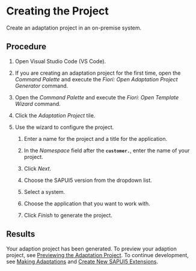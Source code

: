 <!-- loio072f566ed1d845b6aa41cb01057700d5 -->

# Creating the Project

Create an adaptation project in an on-premise system.



<a name="loio072f566ed1d845b6aa41cb01057700d5__steps_b11_dpw_5pb"/>

## Procedure

1.  Open Visual Studio Code \(VS Code\).

2.  If you are creating an adaptation project for the first time, open the *Command Palette* and execute the *Fiori: Open Adaptation Project Generator* command.

3.  Open the *Command Palette* and execute the *Fiori: Open Template Wizard* command.

4.  Click the *Adaptation Project* tile.

5.  Use the wizard to configure the project.

    1.  Enter a name for the project and a title for the application.

    2.  In the *Namespace* field after the **`customer.`**, enter the name of your project.

    3.  Click *Next*.

    4.  Choose the SAPUI5 version from the dropdown list.

    5.  Select a system.

    6.  Choose the application that you want to work with.

    7.  Click *Finish* to generate the project.





<a name="loio072f566ed1d845b6aa41cb01057700d5__result_y2q_dbn_zcc"/>

## Results

Your adaption project has been generated. To preview your adaption project, see [Previewing the Adaptation Project](previewing-the-adaptation-project-8701335.md). To continue development, see [Making Adaptations](making-adaptations-2a076dd.md) and [Create New SAPUI5 Extensions](https://help.sap.com/docs/bas/developing-sap-fiori-app-in-sap-business-application-studio/create-new-sapui5-extensions?locale=en-US).

